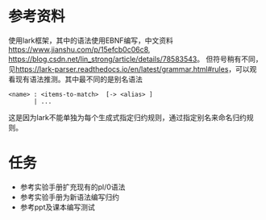 # 参考资料
使用lark框架，其中的语法使用EBNF编写，中文资料<https://www.jianshu.com/p/15efcb0c06c8>, <https://blog.csdn.net/lin_strong/article/details/78583543>。
但符号稍有不同，见<https://lark-parser.readthedocs.io/en/latest/grammar.html#rules>，可以观看现有语法推测。其中最不同的是别名语法
```
<name> : <items-to-match>  [-> <alias> ]
       | ...
```
这是因为lark不能单独为每个生成式指定归约规则，通过指定别名来命名归约规则。

# 任务
- 参考实验手册扩充现有的pl/0语法
- 参考实验手册为新语法编写归约
- 参考ppt及课本编写测试
